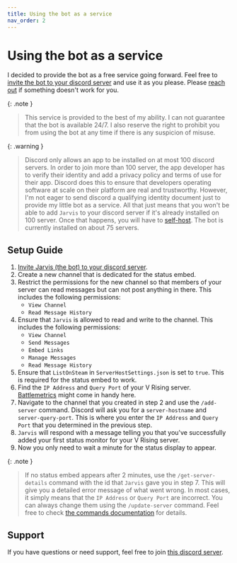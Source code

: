 ```yaml
---
title: Using the bot as a service
nav_order: 2
---
```


# Using the bot as a service

I decided to provide the bot as a free service going forward. Feel free
to [invite the bot to your discord server](https://discord.com/oauth2/authorize?client_id=982682186207592470) and use it as you please.
Please [reach out](https://discord.gg/KcMcYKa6Nt) if something doesn't work for you.

{: .note }
> This service is provided to the best of my ability. I can not guarantee that the bot is available 24/7.
> I also reserve the right to prohibit you from using the bot at any time if there is any suspicion of misuse.

{: .warning }
> Discord only allows an app to be installed on at most 100 discord servers. In order to join more than 100 server, the app developer has to verify their
> identity and add a privacy policy and terms of use for their app. Discord does this to ensure that developers operating software at scale on their platform
> are real and trustworthy. However, I'm not eager to send discord a qualifying identity document just to provide my little bot as a service. All that just
> means that you won't be able to add `Jarvis` to your discord server if it's already installed on 100 server. Once that happens, you will have
> to [self-host](self-hosting.md). The bot is currently installed on about 75 servers.

## Setup Guide

1. [Invite Jarvis (the bot) to your discord server](https://discord.com/oauth2/authorize?client_id=982682186207592470).
2. Create a new channel that is dedicated for the status embed.
3. Restrict the permissions for the new channel so that members of your server can read messages but can not post anything in there.
   This includes the following permissions:
    * `View Channel`
    * `Read Message History`
4. Ensure that `Jarvis` is allowed to read and write to the channel. This includes the following permissions:
    * `View Channel`
    * `Send Messages`
    * `Embed Links`
    * `Manage Messages`
    * `Read Message History`
5. Ensure that `ListOnSteam` in `ServerHostSettings.json` is set to `true`. This is required for the status embed to work.
6. Find the `IP Address` and `Query Port` of your V Rising server. [Battlemetrics](https://www.battlemetrics.com/servers/vrising) might come in handy here.
7. Navigate to the channel that you created in step 2 and use the `/add-server` command. Discord will ask you for a `server-hostname` and `server-query-port`.
   This is where you enter the `IP Address` and `Query Port` that you determined in the previous step.
8. `Jarvis` will respond with a message telling you that you've successfully added your first status monitor for your V Rising server.
9. Now you only need to wait a minute for the status display to appear.

{: .note }
> If no status embed appears after 2 minutes, use the `/get-server-details` command with the id that `Jarvis` gave you in step 7.
> This will give you a detailed error message of what went wrong. In most cases, it simply means that the `IP Address` or `Query Port` are incorrect.
> You can always change them using the `/update-server` command. Feel free to check [the commands documentation](commands.md) for details.

## Support

If you have questions or need support, feel free to join [this discord server](https://discord.gg/KcMcYKa6Nt).
